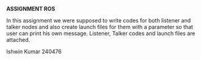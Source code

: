 **ASSIGNMENT ROS**

In this assignment we were supposed to write codes for both listener and talker nodes and also create launch files for them with a parameter so that user can print his own message.
Listener, Talker codes and launch files are attached.

Ishwin Kumar
240476
